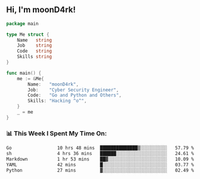 <h2> Hi, I'm moonD4rk!</h2>

```go
package main

type Me struct {
	Name   string
	Job    string
	Code   string
	Skills string
}

func main() {
	me := &Me{
		Name:   "moonD4rk",
		Job:    "Cyber Security Engineer",
		Code:   "Go and Python and Others",
		Skills: "Hacking ^o^",
	}
	_ = me
}
```

<h3>📊 This Week I Spent My Time On:</h3>
<!-- <img align='right' src="https://github-readme-stats.vercel.app/api?username=moond4rk&show_icons=true&theme=radical", width="300" height="150"> -->

<!--START_SECTION:waka-->

```txt
Go                 10 hrs 48 mins  ██████████████▒░░░░░░░░░░   57.79 %
sh                 4 hrs 36 mins   ██████░░░░░░░░░░░░░░░░░░░   24.61 %
Markdown           1 hr 53 mins    ██▓░░░░░░░░░░░░░░░░░░░░░░   10.09 %
YAML               42 mins         █░░░░░░░░░░░░░░░░░░░░░░░░   03.77 %
Python             27 mins         ▓░░░░░░░░░░░░░░░░░░░░░░░░   02.49 %
```

<!--END_SECTION:waka-->

